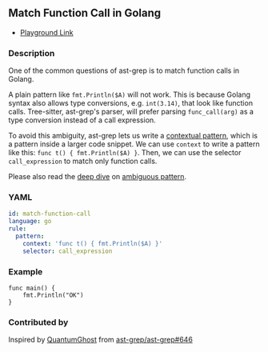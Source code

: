 ## Match Function Call in Golang

- [Playground Link](/playground.html#eyJtb2RlIjoiQ29uZmlnIiwibGFuZyI6ImdvIiwicXVlcnkiOiJhd2FpdCAkQSIsInJld3JpdGUiOiJ0cnkge1xuICAgIGF3YWl0ICRBXG59IGNhdGNoKGUpIHtcbiAgICAvLyB0b2RvXG59IiwiY29uZmlnIjoicnVsZTpcbiAgcGF0dGVybjpcbiAgICBjb250ZXh0OiAnZnVuYyB0KCkgeyBmbXQuUHJpbnRsbigkJCRBKSB9J1xuICAgIHNlbGVjdG9yOiBjYWxsX2V4cHJlc3Npb25cbiIsInNvdXJjZSI6ImZ1bmMgbWFpbigpIHtcbiAgICBmbXQuUHJpbnRsbihcIk9LXCIpXG59In0=)

### Description

One of the common questions of ast-grep is to match function calls in Golang.

A plain pattern like `fmt.Println($A)` will not work. This is because Golang syntax also allows type conversions, e.g. `int(3.14)`, that look like function calls. Tree-sitter, ast-grep's parser, will prefer parsing `func_call(arg)` as a type conversion instead of a call expression.

To avoid this ambiguity, ast-grep lets us write a [contextual pattern](/guide/rule-config/atomic-rule.html#pattern), which is a pattern inside a larger code snippet.
We can use `context` to write a pattern like this: `func t() { fmt.Println($A) }`. Then, we can use the selector `call_expression` to match only function calls.

Please also read the [deep dive](/advanced/pattern-parse.html) on [ambiguous pattern](/advanced/pattern-parse.html#ambiguous-pattern-code).

### YAML

```yaml
id: match-function-call
language: go
rule:
  pattern:
    context: 'func t() { fmt.Println($A) }'
    selector: call_expression
```

### Example

<!-- highlight matched code in curly-brace {lineNum} -->

```go{2}
func main() {
    fmt.Println("OK")
}
```

### Contributed by

Inspired by [QuantumGhost](https://github.com/QuantumGhost) from [ast-grep/ast-grep#646](https://github.com/ast-grep/ast-grep/issues/646)
